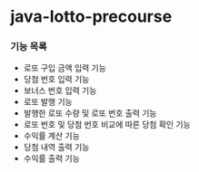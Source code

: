 # java-lotto-precourse

### 기능 목록

- 로또 구입 금액 입력 기능
- 당첨 번호 입력 기능
- 보너스 번호 입력 기능
- 로또 발행 기능
- 발행한 로또 수량 및 로또 번호 출력 기능
- 로또 번호 및 당첨 번호 비교에 따른 당첨 확인 기능
- 수익률 계산 기능
- 당첨 내역 출력 기능
- 수익률 출력 기능
